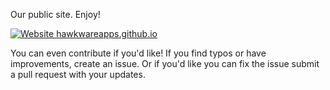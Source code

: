 Our public site.  Enjoy!


[![Website hawkwareapps.github.io](https://img.shields.io/website-up-down-green-red/http/hawkwareapps.github.io.svg)](https://hawkwareapps.github.io)


You can even contribute if you'd like! 
If you find typos or have improvements, create an issue.  Or if you'd like you can fix the issue submit a pull request with your updates.